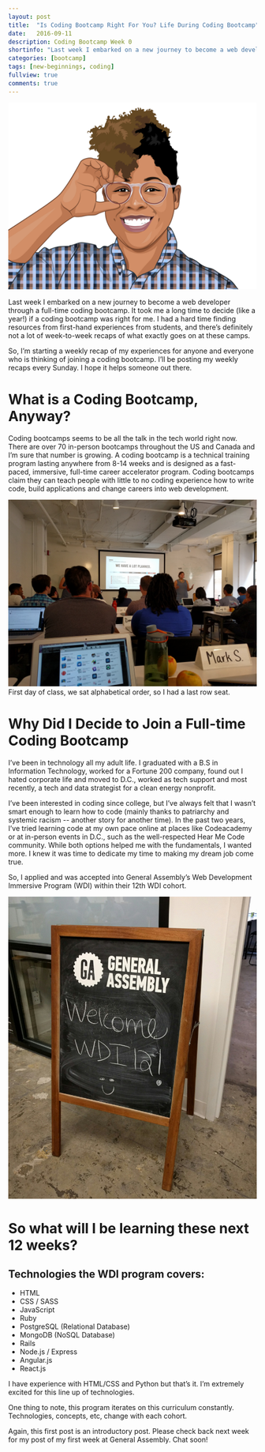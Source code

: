 ```yaml
---
layout: post
title:  "Is Coding Bootcamp Right For You? Life During Coding Bootcamp"
date:   2016-09-11
description: Coding Bootcamp Week 0
shortinfo: "Last week I embarked on a new journey to become a web developer through a full-time coding bootcamp. It took me a long time to decide (like a year!) if a coding bootcamp was right for me..."
categories: [bootcamp]
tags: [new-beginnings, coding]
fullview: true
comments: true
---
```


![me](/img/latoyawatson.jpg)

Last week I embarked on a new journey to become a web developer through a full-time coding bootcamp. It took me a long time to decide (like a year!) if a coding bootcamp was right for me. I had a hard time finding resources from first-hand experiences from students, and there’s definitely not a lot of week-to-week recaps of what exactly goes on at these camps.

So, I’m starting a weekly recap of my experiences for anyone and everyone who is thinking of joining a coding bootcamp. I’ll be posting my weekly recaps every Sunday. I hope it helps someone out there.

# What is a Coding Bootcamp, Anyway?

Coding bootcamps seems to be all the talk in the tech world right now. There are over 70 in-person bootcamps throughout the US and Canada and I’m sure that number is growing. A coding bootcamp is a technical training program lasting anywhere from 8-14 weeks and is designed as a fast-paced, immersive, full-time career accelerator program. Coding bootcamps claim they can teach people with little to no coding experience how to write code, build applications and change careers into web development.

![first day of class](/img/IMG_20160906_155133.jpg)
First day of class, we sat alphabetical  order, so I had a last row seat.

# Why Did I Decide to Join a Full-time Coding Bootcamp

I’ve been in technology all my adult life. I graduated with a B.S in Information Technology, worked for a Fortune 200 company, found out I hated corporate life and moved to D.C., worked as tech support and most recently, a tech and data strategist for a clean energy nonprofit.

I’ve been interested in coding since college, but I’ve always felt that I wasn’t  smart enough to learn how to code (mainly thanks to patriarchy and systemic racism -- another story for another time). In the past two years, I’ve tried learning code at my own pace online at places like Codeacademy or at in-person events in D.C., such as the well-respected Hear Me Code community. While both options helped me with the fundamentals, I wanted more. I knew it was time to dedicate my time to making my dream job come true.

So, I applied and was accepted into General Assembly’s Web Development Immersive Program (WDI) within their 12th WDI cohort.

![welcome to wdi12](/img/IMG_20160906_131357.jpg)

# So what will I be learning these next 12 weeks?

## Technologies the WDI program covers:
- HTML
- CSS / SASS
- JavaScript
- Ruby
- PostgreSQL (Relational Database)
- MongoDB (NoSQL Database)
- Rails
- Node.js / Express
- Angular.js
- React.js


I have experience with HTML/CSS and Python but that’s it. I’m extremely excited for this line up of technologies.

One thing to note, this program iterates on this curriculum constantly. Technologies, concepts, etc, change with each cohort.

Again, this first post is an introductory post. Please check back next week for my post of my first week at General Assembly. Chat soon!
